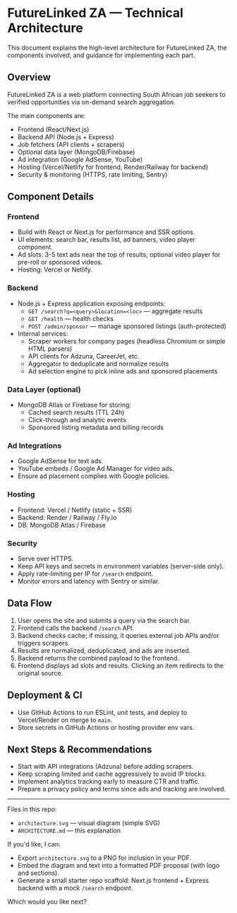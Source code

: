 # FutureLinked ZA — Technical Architecture

This document explains the high-level architecture for FutureLinked ZA, the components involved, and guidance for implementing each part.

## Overview
FutureLinked ZA is a web platform connecting South African job seekers to verified opportunities via on-demand search aggregation.

The main components are:
- Frontend (React/Next.js)
- Backend API (Node.js + Express)
- Job fetchers (API clients + scrapers)
- Optional data layer (MongoDB/Firebase)
- Ad integration (Google AdSense, YouTube)
- Hosting (Vercel/Netlify for frontend, Render/Railway for backend)
- Security & monitoring (HTTPS, rate limiting, Sentry)

## Component Details

### Frontend
- Build with React or Next.js for performance and SSR options.
- UI elements: search bar, results list, ad banners, video player component.
- Ad slots: 3-5 text ads near the top of results; optional video player for pre-roll or sponsored videos.
- Hosting: Vercel or Netlify.

### Backend
- Node.js + Express application exposing endpoints:
  - `GET /search?q=<query>&location=<loc>` — aggregate results
  - `GET /health` — health checks
  - `POST /admin/sponsor` — manage sponsored listings (auth-protected)
- Internal services:
  - Scraper workers for company pages (headless Chromium or simple HTML parsers)
  - API clients for Adzuna, CareerJet, etc.
  - Aggregator to deduplicate and normalize results
  - Ad selection engine to pick inline ads and sponsored placements

### Data Layer (optional)
- MongoDB Atlas or Firebase for storing:
  - Cached search results (TTL 24h)
  - Click-through and analytic events
  - Sponsored listing metadata and billing records

### Ad Integrations
- Google AdSense for text ads.
- YouTube embeds / Google Ad Manager for video ads.
- Ensure ad placement complies with Google policies.

### Hosting
- Frontend: Vercel / Netlify (static + SSR)
- Backend: Render / Railway / Fly.io
- DB: MongoDB Atlas / Firebase

### Security
- Serve over HTTPS.
- Keep API keys and secrets in environment variables (server-side only).
- Apply rate-limiting per IP for `/search` endpoint.
- Monitor errors and latency with Sentry or similar.

## Data Flow
1. User opens the site and submits a query via the search bar.
2. Frontend calls the backend `/search` API.
3. Backend checks cache; if missing, it queries external job APIs and/or triggers scrapers.
4. Results are normalized, deduplicated, and ads are inserted.
5. Backend returns the combined payload to the frontend.
6. Frontend displays ad slots and results. Clicking an item redirects to the original source.

## Deployment & CI
- Use GitHub Actions to run ESLint, unit tests, and deploy to Vercel/Render on merge to `main`.
- Store secrets in GitHub Actions or hosting provider env vars.

## Next Steps & Recommendations
- Start with API integrations (Adzuna) before adding scrapers.
- Keep scraping limited and cache aggressively to avoid IP blocks.
- Implement analytics tracking early to measure CTR and traffic.
- Prepare a privacy policy and terms since ads and tracking are involved.

---
Files in this repo:
- `architecture.svg` — visual diagram (simple SVG)
- `ARCHITECTURE.md` — this explanation

If you'd like, I can:
- Export `architecture.svg` to a PNG for inclusion in your PDF.
- Embed the diagram and text into a formatted PDF proposal (with logo and sections).
- Generate a small starter repo scaffold: Next.js frontend + Express backend with a mock `/search` endpoint.

Which would you like next?